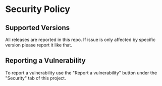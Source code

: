 # Security Policy

## Supported Versions

All releases are reported in this repo. If issue is only affected by specific version please report it like that.

## Reporting a Vulnerability

To report a vulnerability use the "Report a vulnerability" button under the "Security" tab of this project.
